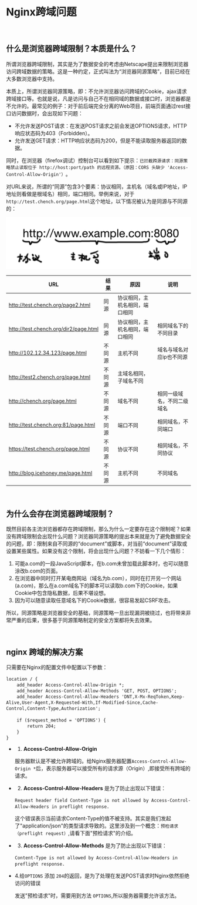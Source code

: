# Nginx跨域问题

‍

## 什么是浏览器跨域限制？本质是什么？

所谓浏览器跨域限制，其实是为了数据安全的考虑由Netscape提出来限制浏览器访问跨域数据的策略。这是一种约定，正式叫法为“浏览器同源策略”，目前已经在大多数浏览器中支持。

本质上，所谓浏览器同源策略，即：不允许浏览器访问跨域的Cookie，ajax请求跨域接口等。也就是说，凡是访问与自己不在相同域的数据或接口时，浏览器都是不允许的。最常见的例子：对于前后端完全分离的Web项目，前端页面通过rest接口访问数据时，会出现如下问题：

- 不允许发送POST请求：在发送POST请求之前会发送OPTIONS请求，HTTP响应状态码为403（Forbidden）。
- 允许发送GET请求：HTTP响应状态码为200，但是不能读取服务器返回的数据。

同时，在浏览器（firefox调试）控制台可以看到如下提示：`已拦截跨源请求：同源策略禁止读取位于 http://host:port/path 的远程资源。（原因：CORS 头缺少 'Access-Control-Allow-Origin'）`​。

对URL来说，所谓的“同源”包含3个要素：协议相同，主机名（域名或IP地址，IP地址则看做是根域名）相同，端口相同。举例来说，对于`http://test.chench.org/page.html`​这个地址，以下情况被认为是同源与不同源的：

![umdxozvohp](assets/umdxozvohp-20240321204240-iq5pt60.png)​

|URL|结果|原因|说明|
| ---------------------------------------| --------| --------------------------------| ----------------------------|
|http://test.chench.org/page2.html|同源|协议相同，主机名相同，端口相同||
|http://test.chench.org/dir2/page.html|同源|协议相同，主机名相同，端口相同|相同域名下的不同目录|
|http://102.12.34.123/page.html|不同源|主机不同|域名与域名对应ip也不同源|
|http://test2.chench.org/page.html|不同源|主域名相同，子域名不同||
|http://chench.org/page.html|不同源|域名不同|相同一级域名，不同二级域名|
|http://test.chench.org:81/page.html|不同源|端口不同|相同域名，不同端口|
|https://test.chench.org/page.html|不同源|协议不同|相同域名，不同协议|
|http://blog.icehoney.me/page.html|不同源|主机不同|不同域名|

‍

## 为什么会存在浏览器跨域限制？

既然目前各主流浏览器都存在跨域限制，那么为什么一定要存在这个限制呢？如果没有跨域限制会出现什么问题？浏览器同源策略的提出本来就是为了避免数据安全的问题，即：限制来自不同源的“document”或脚本，对当前“document”读取或设置某些属性。如果没有这个限制，将会出现什么问题？不妨看一下几个情形：

1. 可能a.com的一段JavaScript脚本，在b.com未曾加载此脚本时，也可以随意涂改b.com的页面。
2. 在浏览器中同时打开某电商网站（域名为b.com），同时在打开另一个网站(a.com)，那么在a.com域名下的脚本可以读取b.com下的Cookie，如果Cookie中包含隐私数据，后果不堪设想。
3. 因为可以随意读取任意域名下的Cookie数据，很容易发起CSRF攻击。

所以，同源策略是浏览器安全的基础，同源策略一旦出现漏洞被绕过，也将带来非常严重的后果，很多基于同源策略制定的安全方案都将失去效果。

‍

## nginx 跨域的解决方案

只需要在Nginx的配置文件中配置以下参数：

```nginx
location / {  
    add_header Access-Control-Allow-Origin *;
    add_header Access-Control-Allow-Methods 'GET, POST, OPTIONS';
    add_header Access-Control-Allow-Headers 'DNT,X-Mx-ReqToken,Keep-Alive,User-Agent,X-Requested-With,If-Modified-Since,Cache-Control,Content-Type,Authorization';

    if ($request_method = 'OPTIONS') {
        return 204;
    }
} 
```

- 1. **Access-Control-Allow-Origin**

  服务器默认是不被允许跨域的。给Nginx服务器配置`Access-Control-Allow-Origin *`​后，表示服务器可以接受所有的请求源（Origin）,即接受所有跨域的请求。

- 2. **Access-Control-Allow-Headers** 是为了防止出现以下错误：

  ​`Request header field Content-Type is not allowed by Access-Control-Allow-Headers in preflight response.`​

  这个错误表示当前请求Content-Type的值不被支持。其实是我们发起了"application/json"的类型请求导致的。这里涉及到一个概念：`预检请求（preflight request）`​,请看下面"预检请求"的介绍。

- 3. **Access-Control-Allow-Methods** 是为了防止出现以下错误：

  ​`Content-Type is not allowed by Access-Control-Allow-Headers in preflight response.`​

- 4.给`OPTIONS`​ 添加 `204`​的返回，是为了处理在发送POST请求时Nginx依然拒绝访问的错误

  发送"预检请求"时，需要用到方法 `OPTIONS`​ ,所以服务器需要允许该方法。

‍
